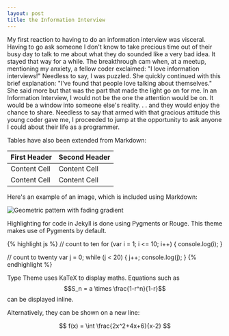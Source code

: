 ```yaml
---
layout: post
title: the Information Interview
---
```


My first reaction to having to do an information interview was visceral. Having to go ask someone I don't know to take precious time out of their busy day to talk to me about what they do sounded like a very bad idea.
It stayed that way for a while.
The breakthrough cam when, at a meetup, mentioning my anxiety, a fellow coder exclaimed: "I love information interviews!" Needless to say, I was puzzled. She quickly continued with this brief explanation: "I've found that people love talking about themselves." She said more but that was the part that made the light go on for me. In an Information Interview, I would not be the one the attention would be on. It would be a window into someone else's reality. . . and they would enjoy the chance to share.
Needless to say that armed with that gracious attitude this young coder gave me, I proceeded to jump at the opportunity to ask anyone I could about their life as a programmer. 


Tables have also been extended from Markdown:

First Header  | Second Header
------------- | -------------
Content Cell  | Content Cell
Content Cell  | Content Cell

Here's an example of an image, which is included using Markdown:

![Geometric pattern with fading gradient](/img/sample_feature_img_2.png)

Highlighting for code in Jekyll is done using Pygments or Rouge. This theme makes use of Pygments by default.

{% highlight js %}
// count to ten
for (var i = 1; i <= 10; i++) {
    console.log(i);
}

// count to twenty
var j = 0;
while (j < 20) {
    j++;
    console.log(j);
}
{% endhighlight %}

Type Theme uses KaTeX to display maths. Equations such as $$S_n = a \times \frac{1-r^n}{1-r}$$ can be displayed inline.

Alternatively, they can be shown on a new line:

$$ f(x) = \int \frac{2x^2+4x+6}{x-2} $$
